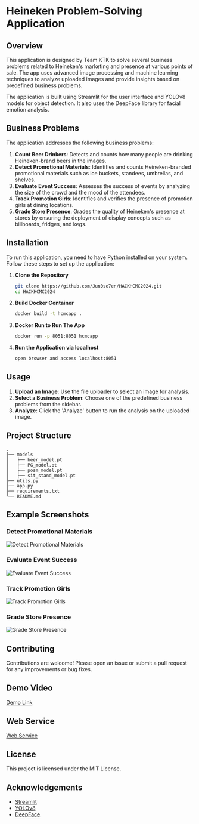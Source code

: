 
# Heineken Problem-Solving Application

## Overview

This application is designed by Team KTK to solve several business problems related to Heineken's marketing and presence at various points of sale. The app uses advanced image processing and machine learning techniques to analyze uploaded images and provide insights based on predefined business problems.

The application is built using Streamlit for the user interface and YOLOv8 models for object detection. It also uses the DeepFace library for facial emotion analysis.

## Business Problems

The application addresses the following business problems:

1. **Count Beer Drinkers**: Detects and counts how many people are drinking Heineken-brand beers in the images.
2. **Detect Promotional Materials**: Identifies and counts Heineken-branded promotional materials such as ice buckets, standees, umbrellas, and shelves.
3. **Evaluate Event Success**: Assesses the success of events by analyzing the size of the crowd and the mood of the attendees.
4. **Track Promotion Girls**: Identifies and verifies the presence of promotion girls at dining locations.
5. **Grade Store Presence**: Grades the quality of Heineken's presence at stores by ensuring the deployment of display concepts such as billboards, fridges, and kegs.

## Installation

To run this application, you need to have Python installed on your system. Follow these steps to set up the application:

1. **Clone the Repository**

    ```bash
    git clone https://github.com/Jun0se7en/HACKHCMC2024.git
    cd HACKHCMC2024
    ```

2. **Build Docker Container**

    ```bash
    docker build -t hcmcapp .
    ```

3. **Docker Run to Run The App**

    ```bash
    docker run -p 8051:8051 hcmcapp
    ```

4. **Run the Application via localhost**

    ```bash
    open browser and access localhost:8051
    ```

## Usage

1. **Upload an Image**: Use the file uploader to select an image for analysis.
2. **Select a Business Problem**: Choose one of the predefined business problems from the sidebar.
3. **Analyze**: Click the 'Analyze' button to run the analysis on the uploaded image.

## Project Structure

```
.
├── models
│   ├── beer_model.pt
│   ├── PG_model.pt
│   ├── posm_model.pt
│   ├── sit_stand_model.pt
├── utils.py
├── app.py
├── requirements.txt
└── README.md
```

## Example Screenshots

### Detect Promotional Materials
![Detect Promotional Materials](screenshots/problem2.png)

### Evaluate Event Success
![Evaluate Event Success](screenshots/problem3.png)

### Track Promotion Girls
![Track Promotion Girls](screenshots/problem4.png)

### Grade Store Presence
![Grade Store Presence](screenshots/problem5.png)

## Contributing

Contributions are welcome! Please open an issue or submit a pull request for any improvements or bug fixes.

## Demo Video

[Demo Link](https://drive.google.com/file/d/1vQOXEvuzBbg69ytEgb7fxF-KccDPy10S/view?usp=sharing)

## Web Service

[Web Service](https://hackhcmc2024.azurewebsites.net)

## License

This project is licensed under the MIT License.

## Acknowledgements

- [Streamlit](https://streamlit.io/)
- [YOLOv8](https://github.com/ultralytics/yolov5)
- [DeepFace](https://github.com/serengil/deepface)
